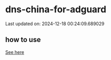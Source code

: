 # dns-china-for-adguard

Last updated on: 2024-12-18 00:24:09.689029

## how to use

[See here](https://github.com/AdguardTeam/AdGuardHome/wiki/Configuration#upstreams-from-file)